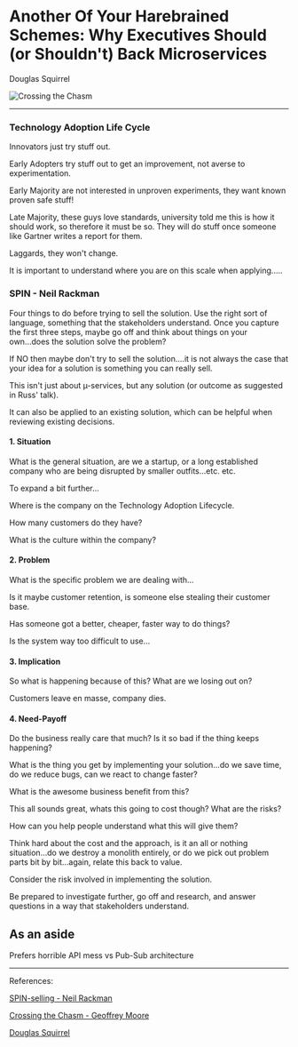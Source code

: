 # Another Of Your Harebrained Schemes: Why Executives Should (or Shouldn't) Back Microservices 
Douglas Squirrel

![Crossing the Chasm](http://paulgstacey.files.wordpress.com/2010/09/technologyadoptionlifecycle3.jpg)

___

### Technology Adoption Life Cycle

Innovators just try stuff out.

Early Adopters try stuff out to get an improvement, not averse to experimentation.

Early Majority are not interested in unproven experiments, they want known proven safe stuff!

Late Majority, these guys love standards, university told me this is how it should work, so therefore it must be so. They will do stuff once someone like Gartner writes a report for them.

Laggards, they won't change.

It is important to understand where you are on this scale when applying.....

### SPIN - Neil Rackman
Four things to do before trying to sell the solution. Use the right sort of language, something that the stakeholders understand. Once you capture the first three steps, maybe go off and think about things on your own...does the solution solve the problem? 

If NO then maybe don't try to sell the solution....it is not always the case that your idea for a solution is something you can really sell.

This isn't just about µ-services, but any solution (or outcome as suggested in Russ' talk).

It can also be applied to an existing solution, which can be helpful when reviewing existing decisions.

#### 1. Situation
What is the general situation, are we a startup, or a long established company who are being disrupted by smaller outfits...etc. etc.

To expand a bit further...

Where is the company on the Technology Adoption Lifecycle.

How many customers do they have?

What is the culture within the company?

#### 2. Problem
What is the specific problem we are dealing with...

Is it maybe customer retention, is someone else stealing their customer base.

Has someone got a better, cheaper, faster way to do things?

Is the system way too difficult to use...

#### 3. Implication
So what is happening because of this? What are we losing out on?

Customers leave en masse, company dies.


#### 4. Need-Payoff
Do the business really care that much? Is it so bad if the thing keeps happening?

What is the thing you get by implementing your solution...do we save time, do we reduce bugs, can we react to change faster?

What is the awesome business benefit from this?

This all sounds great, whats this going to cost though? What are the risks?

How can you help people understand what this will give them?

Think hard about the cost and the approach, is it an all or nothing situation...do we destroy a monolith entirely, or do we pick out problem parts bit by bit...again, relate this back to value.

Consider the risk involved in implementing the solution.

Be prepared to investigate further, go off and research, and answer questions in a way that stakeholders understand.

## As an aside
Prefers horrible API mess vs Pub-Sub architecture

___

References:
	
[SPIN-selling - Neil Rackman](http://www.amazon.co.uk/SPIN-selling-Neil-Rackham/dp/0566076896)

[Crossing the Chasm - Geoffrey Moore](http://www.amazon.co.uk/Crossing-Chasm-3rd-Disruptive-Mainstream/dp/0062292986/ref=sr_1_1?s=books&ie=UTF8&qid=1417097853&sr=1-1&keywords=crossing+the+chasm)

[Douglas Squirrel](http://douglassquirrel.com/)